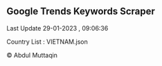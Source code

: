 

## Google Trends Keywords Scraper 
 
Last Update 29-01-2023 , 09:06:36

Country List :
VIETNAM.json



© Abdul Muttaqin 
